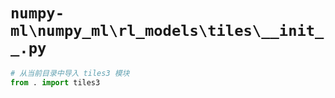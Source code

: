 # `numpy-ml\numpy_ml\rl_models\tiles\__init__.py`

```py
# 从当前目录中导入 tiles3 模块
from . import tiles3
```